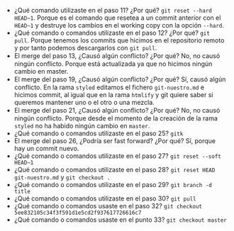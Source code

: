 - ¿Qué comando utilizaste en el paso 11? ¿Por qué? `git reset --hard HEAD~1`. Porque es el comando que resetea a un commit anterior con el `HEAD~1` y destruye los cambios en el working copy con la opción `--hard`.
- ¿Qué comando o comandos utilizaste en el paso 12? ¿Por qué? `git pull`. Porque tenemos los commits que hicimos en el repositorio remoto y por tanto podemos descargarlos con `git pull`.
- El merge del paso 13, ¿Causó algún conﬂicto? ¿Por qué? No, no causó ningún conflicto. Porque está actualizada ya que no hicimos ningún cambio en master.
- El merge del paso 19, ¿Causó algún conﬂicto? ¿Por qué? Sí, causó algún conflicto. En la rama `styled` editamos el fichero `git-nuestro.md` e hicimos commit, al igual que en la rama `htmlify` y git quiere saber si queremos mantener uno o el otro o una mezcla.   
- El merge del paso 21, ¿Causó algún conﬂicto? ¿Por qué? No, no causó ningún conflicto. Porque desde el momento de la creación de la rama `styled` no ha habido ningún cambio en `master`.
- ¿Qué comando o comandos utilizaste en el paso 25? `gitk`
- El merge del paso 26, ¿Podría ser fast forward? ¿Por qué? Sí, porque hay un commit nuevo.
- ¿Qué comando o comandos utilizaste en el paso 27? `git reset --soft HEAD~1`
- ¿Qué comando o comandos utilizaste en el paso 28? `git reset HEAD git-nuestro.md` y `git checkout .` 
- ¿Qué comando o comandos utilizaste en el paso 29? `git branch -d title`
- ¿Qué comando o comandos utilizaste en el paso 30? `git pull` 
- ¿Qué comando o comandos usaste en el paso 32? `git checkout 5ee832105c34f3f591d1e5cd2f937617726616c7`
- ¿Qué comando o comandos usaste en el punto 33? `git checkout master` 
